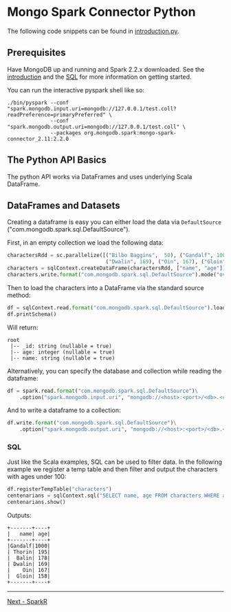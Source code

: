 # Mongo Spark Connector Python

The following code snippets can be found in [introduction.py](../examples/src/test/python/introduction.py).

## Prerequisites

Have MongoDB up and running and Spark 2.2.x downloaded. See the [introduction](0-introduction.md) and the [SQL](1-sparkSQL.md)
for more information on getting started.

You can run the interactive pyspark shell like so:

```
./bin/pyspark --conf "spark.mongodb.input.uri=mongodb://127.0.0.1/test.coll?readPreference=primaryPreferred" \
              --conf "spark.mongodb.output.uri=mongodb://127.0.0.1/test.coll" \
              --packages org.mongodb.spark:mongo-spark-connector_2.11:2.2.0
```

## The Python API Basics

The python API works via DataFrames and uses underlying Scala DataFrame.

## DataFrames and Datasets

Creating a dataframe is easy you can either load the data via `DefaultSource` ("com.mongodb.spark.sql.DefaultSource").

First, in an empty collection we load the following data:

```python
charactersRdd = sc.parallelize([("Bilbo Baggins",  50), ("Gandalf", 1000), ("Thorin", 195), ("Balin", 178), ("Kili", 77),
                                ("Dwalin", 169), ("Oin", 167), ("Gloin", 158), ("Fili", 82), ("Bombur", None)])
characters = sqlContext.createDataFrame(charactersRdd, ["name", "age"])
characters.write.format("com.mongodb.spark.sql.DefaultSource").mode("overwrite").save()
```

Then to load the characters into a DataFrame via the standard source method:

```python
df = sqlContext.read.format("com.mongodb.spark.sql.DefaultSource").load()
df.printSchema()
```

Will return:

```
root
 |-- _id: string (nullable = true)
 |-- age: integer (nullable = true)
 |-- name: string (nullable = true)
```
Alternatively, you can specify the database and collection while reading the dataframe:

```python
df = spark.read.format("com.mongodb.spark.sql.DefaultSource")\
    .option("spark.mongodb.input.uri", "mongodb://<host>:<port>/<db>.<collection>").load()
```
And to write a dataframe to a collection:

```python
df.write.format("com.mongodb.spark.sql.DefaultSource")\
    .option("spark.mongodb.output.uri", "mongodb://<host>:<port>/<db>.<collection>").save()
```

### SQL

Just like the Scala examples, SQL can be used to filter data. In the following example we register a temp table and then filter and output 
the characters with ages under 100:

```python
df.registerTempTable("characters")
centenarians = sqlContext.sql("SELECT name, age FROM characters WHERE age >= 100")
centenarians.show()
```

Outputs:

```
+-------+----+
|   name| age|
+-------+----+
|Gandalf|1000|
| Thorin| 195|
|  Balin| 178|
| Dwalin| 169|
|    Oin| 167|
|  Gloin| 158|
+-------+----+
```

-----

[Next - SparkR](5-sparkR.md)
